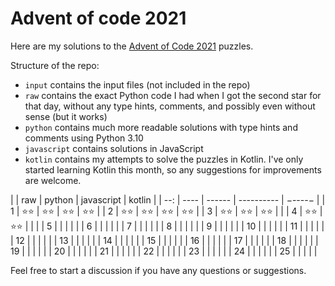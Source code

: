 # Advent of code 2021

Here are my solutions to the [Advent of Code 2021](https://adventofcode.com/2021) puzzles.

Structure of the repo:
- `input` contains the input files (not included in the repo)
- `raw` contains the exact Python code I had when I got the second star for that day, without any type hints, comments, and possibly even without sense (but it works)
- `python` contains much more readable solutions with type hints and comments using Python 3.10
- `javascript` contains solutions in JavaScript
- `kotlin` contains my attempts to solve the puzzles in Kotlin. I've only started learning Kotlin this month, so any suggestions for improvements are welcome.

|     | raw  | python | javascript | kotlin |
| --: | ---- | ------ | ---------- | −----− |
|   1 | ⭐⭐   | ⭐⭐     | ⭐⭐         | ⭐⭐     |
|   2 | ⭐⭐   | ⭐⭐     | ⭐⭐         | ⭐⭐     |
|   3 | ⭐⭐   | ⭐⭐     | ⭐⭐         |        |
|   4 | ⭐⭐   | ⭐⭐     |            |        |
|   5 |      |        |            |        |
|   6 |      |        |            |        |
|   7 |      |        |            |        |
|   8 |      |        |            |        |
|   9 |      |        |            |        |
|  10 |      |        |            |        |
|  11 |      |        |            |        |
|  12 |      |        |            |        |
|  13 |      |        |            |        |
|  14 |      |        |            |        |
|  15 |      |        |            |        |
|  16 |      |        |            |        |
|  17 |      |        |            |        |
|  18 |      |        |            |        |
|  19 |      |        |            |        |
|  20 |      |        |            |        |
|  21 |      |        |            |        |
|  22 |      |        |            |        |
|  23 |      |        |            |        |
|  24 |      |        |            |        |
|  25 |      |        |            |        |

Feel free to start a discussion if you have any questions or suggestions.
